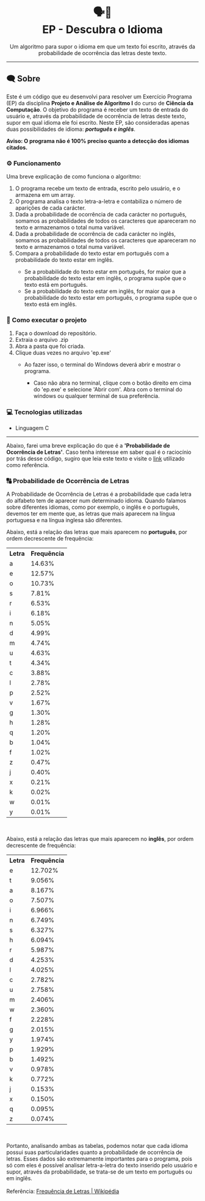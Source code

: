 <h1 align="center">🗣💬<br>EP - Descubra o Idioma</h1>
<p align="center">Um algoritmo para supor o idioma em que um texto foi escrito, através da probabilidade de ocorrência das letras deste texto.</p>

---

## 🗨 Sobre
Este é um código que eu desenvolvi para resolver um Exercício Programa (EP) da disciplina **Projeto e Análise de Algoritmo I** do curso de **Ciência da Computação**. O objetivo do programa é receber um texto de entrada do usuário e, através da probabilidade de ocorrência de letras deste texto, supor em qual idioma ele foi escrito. Neste EP, são consideradas apenas duas possibilidades de idioma: ***português e inglês***.


**Aviso: O programa não é 100% preciso quanto a detecção dos idiomas citados.**

### ⚙ Funcionamento
Uma breve explicação de como funciona o algoritmo:
<ol>
  <li>O programa recebe um texto de entrada, escrito pelo usuário, e o armazena em um array.</li>
  <li>O programa analisa o texto letra-a-letra e contabiliza o número de aparições de cada carácter.</li>
  <li>Dada a probabilidade de ocorrência de cada carácter no português, somamos as probabilidades de todos os caracteres que apareceram no texto e armazenamos o total numa variável.</li>
  <li>Dada a probabilidade de ocorrência de cada carácter no inglês, somamos as probabilidades de todos os caracteres que apareceram no texto e armazenamos o total numa variável.</li>
  <li>Compara a probabilidade do texto estar em português com a probabilidade do texto estar em inglês.</li>
    <ul>
      <li>Se a probabilidade do texto estar em português, for maior que a probabilidade do texto estar em inglês, o programa supõe que o texto está em português.</li>
    <li>Se a probabilidade do texto estar em inglês, for maior que a probabilidade do texto estar em português, o programa supõe que o texto está em inglês.</li>
  </ul>
</ol>

### 🧩 Como executar o projeto
<ol>
  <li>Faça o download do repositório.</li>
  <li>Extraia o arquivo .zip</li>
  <li>Abra a pasta que foi criada.</li>
  <li>Clique duas vezes no arquivo 'ep.exe'</li>
  <ul>
    <li>Ao fazer isso, o terminal do Windows deverá abrir e mostrar o programa.</li>
    <ul>
      <li>Caso não abra no terminal, clique com o botão direito em cima do 'ep.exe' e selecione 'Abrir com'. Abra com o terminal do windows ou qualquer terminal de sua preferência.</li
    </ul>
  </ul>
</ol>

### 💻 Tecnologias utilizadas
<ul>
  <li>Linguagem C</li>
</ul>

---

Abaixo, farei uma breve explicação do que é a **'Probabilidade de Ocorrência de Letras'**. Caso tenha interesse em saber qual é o raciocínio por trás desse código, sugiro que leia este texto e visite o <a href="https://pt.wikipedia.org/wiki/Frequência_de_letras">link</a> utilizado como referência.
### 🔠 Probabilidade de Ocorrência de Letras
A Probabilidade de Ocorrência de Letras é a probabilidade que cada letra do alfabeto tem de aparecer num determinado idioma. Quando falamos sobre diferentes idiomas, como por exemplo, o inglês e o português, devemos ter em mente que, as letras que mais aparecem na língua portuguesa e na língua inglesa são diferentes.
<br>

Abaixo, está a relação das letras que mais aparecem no **português**, por ordem decrescente de frequência:

<table>
  <tr>
    <th>Letra</th>
    <th>Frequência</th>
  </tr>
  <tr>
    <td>a</td>
    <td>14.63%</td>
  </tr>
  <tr>
    <td>e</td>
    <td>12.57%</td>
  </tr>
  <tr>
    <td>o</td>
    <td>10.73%</td>
  </tr>
  <tr>
    <td>s</td>
    <td>7.81%</td>
  </tr>
  <tr>
    <td>r</td>
    <td>6.53%</td>
  </tr>
  <tr>
    <td>i</td>
    <td>6.18%</td>
  </tr>
  <tr>
    <td>n</td>
    <td>5.05%</td>
  </tr>
  <tr>
    <td>d</td>
    <td>4.99%</td>
  </tr>
  <tr>
    <td>m</td>
    <td>4.74%</td>
  </tr>
  <tr>
    <td>u</td>
    <td>4.63%</td>
  </tr>
  <tr>
    <td>t</td>
    <td>4.34%</td>
  </tr>
  <tr>
    <td>c</td>
    <td>3.88%</td>
  </tr>
  <tr>
    <td>l</td>
    <td>2.78%</td>
  </tr>
  <tr>
    <td>p</td>
    <td>2.52%</td>
  </tr>
  <tr>
    <td>v</td>
    <td>1.67%</td>
  </tr>
  <tr>
    <td>g</td>
    <td>1.30%</td>
  </tr>
  <tr>
    <td>h</td>
    <td>1.28%</td>
  </tr>
  <tr>
    <td>q</td>
    <td>1.20%</td>
  </tr>
  <tr>
    <td>b</td>
    <td>1.04%</td>
  </tr>
  <tr>
    <td>f</td>
    <td>1.02%</td>
  </tr>
  <tr>
    <td>z</td>
    <td>0.47%</td>
  </tr>
  <tr>
    <td>j</td>
    <td>0.40%</td>
  </tr>
  <tr>
    <td>x</td>
    <td>0.21%</td>
  </tr>
  <tr>
    <td>k</td>
    <td>0.02%</td>
  </tr>
  <tr>
    <td>w</td>
    <td>0.01%</td>
  </tr>
  <tr>
    <td>y</td>
    <td>0.01%</td>
  </tr>
</table>
<br>

Abaixo, está a relação das letras que mais aparecem no **inglês**, por ordem decrescente de frequência:

<table>
  <tr>
    <th>Letra</th>
    <th>Frequência</th>
  </tr>
  <tr>
    <td>e</td>
    <td>12.702%</td>
  </tr>
  <tr>
    <td>t</td>
    <td>9.056%</td>
  </tr>
  <tr>
    <td>a</td>
    <td>8.167%</td>
  </tr>
  <tr>
    <td>o</td>
    <td>7.507%</td>
  </tr>
  <tr>
    <td>i</td>
    <td>6.966%</td>
  </tr>
  <tr>
    <td>n</td>
    <td>6.749%</td>
  </tr>
  <tr>
    <td>s</td>
    <td>6.327%</td>
  </tr>
  <tr>
    <td>h</td>
    <td>6.094%</td>
  </tr>
  <tr>
    <td>r</td>
    <td>5.987%</td>
  </tr>
  <tr>
    <td>d</td>
    <td>4.253%</td>
  </tr>
  <tr>
    <td>l</td>
    <td>4.025%</td>
  </tr>
  <tr>
    <td>c</td>
    <td>2.782%</td>
  </tr>
  <tr>
    <td>u</td>
    <td>2.758%</td>
  </tr>
  <tr>
    <td>m</td>
    <td>2.406%</td>
  </tr>
  <tr>
    <td>w</td>
    <td>2.360%</td>
  </tr>
  <tr>
    <td>f</td>
    <td>2.228%</td>
  </tr>
  <tr>
    <td>g</td>
    <td>2.015%</td>
  </tr>
  <tr>
    <td>y</td>
    <td>1.974%</td>
  </tr>
  <tr>
    <td>p</td>
    <td>1.929%</td>
  </tr>
  <tr>
    <td>b</td>
    <td>1.492%</td>
  </tr>
  <tr>
    <td>v</td>
    <td>0.978%</td>
  </tr>
  <tr>
    <td>k</td>
    <td>0.772%</td>
  </tr>
  <tr>
    <td>j</td>
    <td>0.153%</td>
  </tr>
  <tr>
    <td>x</td>
    <td>0.150%</td>
  </tr>
  <tr>
    <td>q</td>
    <td>0.095%</td>
  </tr>
  <tr>
    <td>z</td>
    <td>0.074%</td>
  </tr>
</table>
<br>

Portanto, analisando ambas as tabelas, podemos notar que cada idioma possui suas particularidades quanto a probabilidade de ocorrência de letras. Esses dados são extremamente importantes para o programa, pois só com eles é possível analisar letra-a-letra do texto inserido pelo usuário e supor, através da probabilidade, se trata-se de um texto em português ou em inglês. 
<br>
<br>
Referência: <a href="https://pt.wikipedia.org/wiki/Frequência_de_letras">Frequência de Letras | Wikipédia</a>
